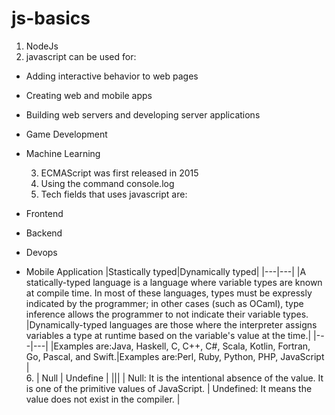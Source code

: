 # js-basics

1. NodeJs
2. javascript can be used for:

- Adding interactive behavior to web pages
- Creating web and mobile apps
- Building web servers and developing server applications
- Game Development
- Machine Learning

  3. ECMAScript was first released in 2015
  4. Using the command console.log
  5. Tech fields that uses javascript are:

- Frontend
- Backend
- Devops
- Mobile Application
  |Stastically typed|Dynamically typed|
  |---|---|
  |A statically-typed language is a language where variable types are known at compile time. In most of these languages, types must be expressly indicated by the programmer; in other cases (such as OCaml), type inference allows the programmer to not indicate their variable types. |Dynamically-typed languages are those where the interpreter assigns variables a type at runtime based on the variable's value at the time.|
  |---|---|
  |Examples are:Java, Haskell, C, C++, C#, Scala, Kotlin, Fortran, Go, Pascal, and Swift.|Examples are:Perl, Ruby, Python, PHP, JavaScript |  
  6.
  | Null | Undefine |
  |||
  | Null: It is the intentional absence of the value. It is one of the primitive values of JavaScript. | Undefined: It means the value does not exist in the compiler. |
